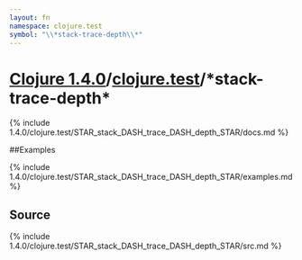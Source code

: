 ```yaml
---
layout: fn
namespace: clojure.test
symbol: "\\*stack-trace-depth\\*"
---
```


# [Clojure 1.4.0](../../)/[clojure.test](../)/\*stack-trace-depth\*

{% include 1.4.0/clojure.test/STAR_stack_DASH_trace_DASH_depth_STAR/docs.md %}

##Examples

{% include 1.4.0/clojure.test/STAR_stack_DASH_trace_DASH_depth_STAR/examples.md %}
## Source
{% include 1.4.0/clojure.test/STAR_stack_DASH_trace_DASH_depth_STAR/src.md %}

